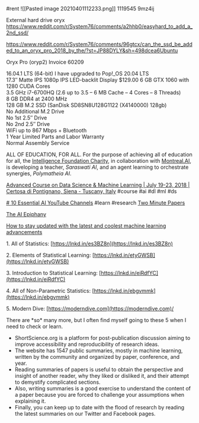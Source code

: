#rent
![[Pasted image 20210401112233.png]]
1119545
9mz4ij

External hard drive oryx
https://www.reddit.com/r/System76/comments/a2hhb0/easyhard_to_add_a_2nd_ssd/

https://www.reddit.com/r/System76/comments/96gtcx/can_the_ssd_be_added_to_an_oryx_pro_2018_by_the/?st=JP88DYLY&sh=498dcea6Ubuntu 

Oryx Pro (oryp2)
Invoice 60209

16.04.1 LTS (64-bit) I have upgraded to Pop!_OS 20.04 LTS		
17.3″ Matte IPS 1080p IPS LED-backlit Display			$129.00
6 GB GTX 1060 with 1280 CUDA Cores			
3.5 GHz i7-6700HQ (2.6 up to 3.5 – 6 MB Cache – 4 Cores – 8 Threads)			
8 GB DDR4 at 2400 MHz			
128 GB M.2 SSD	(SanDisk SD8SN8U128G1122 (X4140000) 128gb)		
No Additional M.2 Drive			
No 1st 2.5″ Drive			
No 2nd 2.5″ Drive			
WiFi up to 867 Mbps + Bluetooth			
1 Year Limited Parts and Labor Warranty			
Normal Assembly Service

ALL OF EDUCATION, FOR ALL. For the purpose of achieving all of education for all, the [Intelligence Foundation Charity](http://www.intelligence.tv/), in collaboration with [Montreal.AI](http://www.montreal.ai), is developing a teacher, _Saraswati AI_, and an agent learning to orchestrate synergies, _Polymatheia AI_.

 [Advanced Course on Data Science & Machine Learning | July 19-23, 2018 | Certosa di Pontignano, Siena - Tuscany, Italy](https://acdl2018.icas.xyz/lectures/) #course #ai #dl #ml #ds
 
 [# 10 Essential AI YouTube Channels](ps://syncedreview.com/2019/12/25/2019-in-review-10-essential-ai-youtube-channels/) #learn #research
 [Two Minute Papers](https://www.youtube.com/channel/UCbfYPyITQ-7l4upoX8nvctg)

[The AI Epiphany](https://www.youtube.com/channel/UCj8shE7aIn4Yawwbo2FceCQ)

[How to stay updated with the latest and coolest machine learning advancements](https://towardsdatascience.com/7-essential-ai-youtube-channels-d545ab401c4)

  
1\. All of Statistics: [https://lnkd.in/es3BZ8n](https://lnkd.in/es3BZ8n)  
  
2\. Elements of Statistical Learning: [https://lnkd.in/etyGWSB](https://lnkd.in/etyGWSB)  
  
3\. Introduction to Statistical Learning: [https://lnkd.in/eiRdfYC](https://lnkd.in/eiRdfYC)  
  
4\. All of Non-Parametric Statistics: [https://lnkd.in/ebgvmmk](https://lnkd.in/ebgvmmk)  
  
5\. Modern Dive: [https://moderndive.com](https://moderndive.com)/  
  
There are \*so\* many more, but I often find myself going to these 5 when I need to check or learn.

-   ShortScience.org is a platform for post-publication discussion aiming to improve accessibility and reproducibility of research ideas.
-   The website has 1547 public summaries, mostly in machine learning, written by the community and organized by paper, conference, and year.
-   Reading summaries of papers is useful to obtain the perspective and insight of another reader, why they liked or disliked it, and their attempt to demystify complicated sections.
-   Also, writing summaries is a good exercise to understand the content of a paper because you are forced to challenge your assumptions when explaining it.
-   Finally, you can keep up to date with the flood of research by reading the latest summaries on our Twitter and Facebook pages.